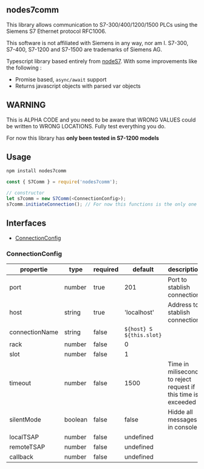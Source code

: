 ## nodes7comm
This library allows communication to S7-300/400/1200/1500 PLCs using the Siemens S7 Ethernet protocol RFC1006.

This software is not affiliated with Siemens in any way, nor am I. S7-300, S7-400, S7-1200 and S7-1500 are trademarks of Siemens AG.

Typescript library based entirely from [nodeS7](https://github.com/plcpeople/nodeS7). With some improvements like the following :

* Promise based, `async/await` support
* Returns javascript objects with parsed var objects


## WARNING

This is ALPHA CODE and you need to be aware that WRONG VALUES could be written to WRONG LOCATIONS. Fully test everything you do.

For now this library has **only been tested in S7-1200 models** 

## Usage

```sh
npm install nodes7comm
```
```ts
const { S7Comm } = require('nodes7comm');

// constructor
let s7comm = new S7Comm(<ConnectionConfig>);
s7comm.initiateConnection(); // For now this functions is the only one that not return a promise
```

## Interfaces
 - [ConnectionConfig](#connectionConfig)

<a name="connectionConfig"></a>
### ConnectionConfig

| propertie | type | required | default | description |
|--|--|--|--|--|
|port|number |true| 201 | Port to stablish connection
|host|string |true| 'localhost' | Address to stablish connection
|connectionName|string |false| ```${host} S ${this.slot}``` |
|rack|number |false| 0 |
|slot|number |false| 1 |
|timeout|number |false| 1500 | Time in miliseconds to reject request if this time is exceeded
|silentMode|boolean |false| false | Hidde all messages in console
|localTSAP|number |false| undefined |
|remoteTSAP|number |false| undefined |
|callback|number |false| undefined | 
